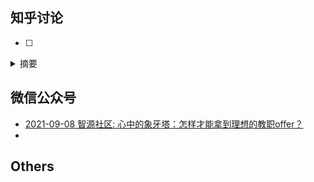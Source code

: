 ## 知乎讨论 

- [ ]
<details>
  <summary>摘要</summary>
</details>

## 微信公众号

- [2021-09-08 智源社区: 心中的象牙塔：怎样才能拿到理想的教职offer？](https://mp.weixin.qq.com/s/T78ZF04BXUROIAnXpXMK7Q)
- 

## Others
